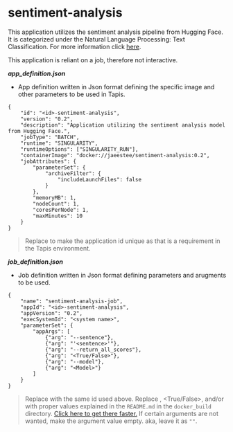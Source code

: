 # sentiment-analysis
This application utilizes the sentiment analysis pipeline from Hugging Face.
It is categorized under the Natural Language Processing: Text Classification.
For more information click [here](https://huggingface.co/tasks/text-classification).

This application is reliant on a job, therefore not interactive. 

***app_definition.json***
- App definition written in Json format defining the specific image and other parameters to be used in Tapis.

```
{
    "id": "<id>-sentiment-analysis",
    "version": "0.2",
    "description": "Application utilizing the sentiment analysis model from Hugging Face.",
    "jobType": "BATCH",
    "runtime": "SINGULARITY",
    "runtimeOptions": ["SINGULARITY_RUN"],
    "containerImage": "docker://jaeestee/sentiment-analysis:0.2",
    "jobAttributes": {
        "parameterSet": {
            "archiveFilter": { 
                "includeLaunchFiles": false 
            }
        },
        "memoryMB": 1,
        "nodeCount": 1,
        "coresPerNode": 1,
        "maxMinutes": 10
    }
}
```
> Replace <id> to make the application id unique as that is a requirement in the Tapis environment.

***job_definition.json***
- Job definition written in Json format defining parameters and arugments to be used.

```
{
    "name": "sentiment-analysis-job",
    "appId": "<id>-sentiment-analysis",
    "appVersion": "0.2",
    "execSystemId": "<system name>",
    "parameterSet": {
        "appArgs": [
            {"arg": "--sentence"},
            {"arg": "'<sentence>'"},
            {"arg": "--return_all_scores"},
            {"arg": "<True/False>"},
            {"arg": "--model"},
            {"arg": "<Model>"}
        ]
    }
}
```
> Replace <id> with the same id used above. Replace <sentence>, <True/False>, and/or <Model> with proper values explained in the `README.md` in the `docker_build` directory. [Click here to get there faster.](https://github.com/jaeestee/application-repository/tree/main/sentiment-analysis/docker_build#running-the-image)
> If certain arguments are not wanted, make the argument value empty. aka, leave it as `""`.
